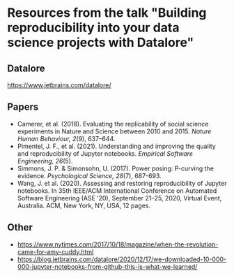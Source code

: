 # Resources from the talk "Building reproducibility into your data science projects with Datalore"

## Datalore
https://www.jetbrains.com/datalore/

## Papers
* Camerer, et al. (2018). Evaluating the replicability of social science experiments in Nature and Science between 2010 and 2015. _Nature Human Behaviour, 2_(9), 637–644.
* Pimentel, J. F., et al. (2021). Understanding and improving the quality and reproducibility of Jupyter notebooks. _Empirical Software Engineering, 26_(5). 
* Simmons, J. P. & Simonsohn, U. (2017). Power posing: P-curving the evidence. _Psychological Science, 28_(7), 687-693.
* Wang, J. et al. (2020). Assessing and restoring reproducibility of Jupyter notebooks. In 35th IEEE/ACM International Conference on Automated Software Engineering (ASE ’20), September 21–25, 2020, Virtual Event, Australia. ACM, New York, NY, USA, 12 pages.

## Other
* https://www.nytimes.com/2017/10/18/magazine/when-the-revolution-came-for-amy-cuddy.html
* https://blog.jetbrains.com/datalore/2020/12/17/we-downloaded-10-000-000-jupyter-notebooks-from-github-this-is-what-we-learned/
